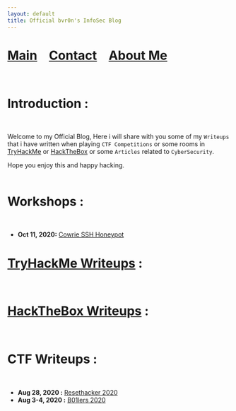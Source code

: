 ```yaml
---
layout: default
title: Official bvr0n's InfoSec Blog
---
```


# [Main](./index.md) &nbsp;&nbsp;   [Contact](./contact.md) &nbsp;&nbsp; [About Me](./aboutme.md) <br>

<br>

# Introduction :
<br>

Welcome to my Official Blog, Here i will share with you some of my `Writeups` that i have written when playing `CTF Competitions` or some rooms in [TryHackMe](https://tryhackme.com/) or [HackTheBox](https://www.hackthebox.eu/) or some `Articles` related to `CyberSecurity`.

Hope you enjoy this and happy hacking.<br>
<br>

# Workshops :
<br>

- **Oct 11, 2020:** [Cowrie SSH Honeypot](./posts/workshops/cowrie_honeypot/project.md)


# [TryHackMe Writeups](./posts/thm/Tryhackme_Page/index.md) : 
<br>


# [HackTheBox Writeups](./posts/thm/Hackthebox_Page/index.md) :
<br>


# CTF Writeups :
<br>

- **Aug 28, 2020  :** [Resethacker 2020](./posts/ctf/resethacker/resethacker.md)
- **Aug 3-4, 2020 :** [B01lers 2020](./posts/ctf/b01lers/b01lers.md)

<br>
<br>
<br>
